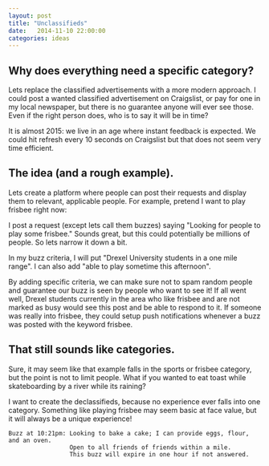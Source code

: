 ```yaml
---
layout: post
title: "Unclassifieds"
date:   2014-11-10 22:00:00
categories: ideas
---
```


## Why does everything need a specific category?

Lets replace the classified advertisements with a more modern approach. I could post a wanted classified advertisement on Craigslist, or pay for one in my local newspaper, but there is no guarantee anyone will ever see those. Even if the right person does, who is to say it will be in time? 

It is almost 2015: we live in an age where instant feedback is expected. We could hit refresh every 10 seconds on Craigslist but that does not seem very time efficient. 

## The idea (and a rough example).

Lets create a platform where people can post their requests and display them to relevant, applicable people. For example, pretend I want to play frisbee right now:

I post a request (except lets call them buzzes) saying "Looking for people to play some frisbee." Sounds great, but this could potentially be millions of people. So lets narrow it down a bit.

In my buzz criteria, I will put "Drexel University students in a one mile range". I can also add "able to play sometime this afternoon". 

By adding specific criteria, we can make sure not to spam random people and guarantee our buzz is seen by people who want to see it! If all went well, Drexel students currently in the area who like frisbee and are not marked as busy would see this post and be able to respond to it. If someone was really into frisbee, they could setup push notifications whenever a buzz was posted with the keyword frisbee. 

## That still sounds like categories.

Sure, it may seem like that example falls in the sports or frisbee category, but the point is not to limit people. What if you wanted to eat toast while skateboarding by a river while its raining? 

I want to create the declassifieds, because no experience ever falls into one category. Something like playing frisbee may seem basic at face value, but it will always be a unique experience!

    Buzz at 10:21pm: Looking to bake a cake; I can provide eggs, flour, and an oven. 
                   	 Open to all friends of friends within a mile.
                   	 This buzz will expire in one hour if not answered.
